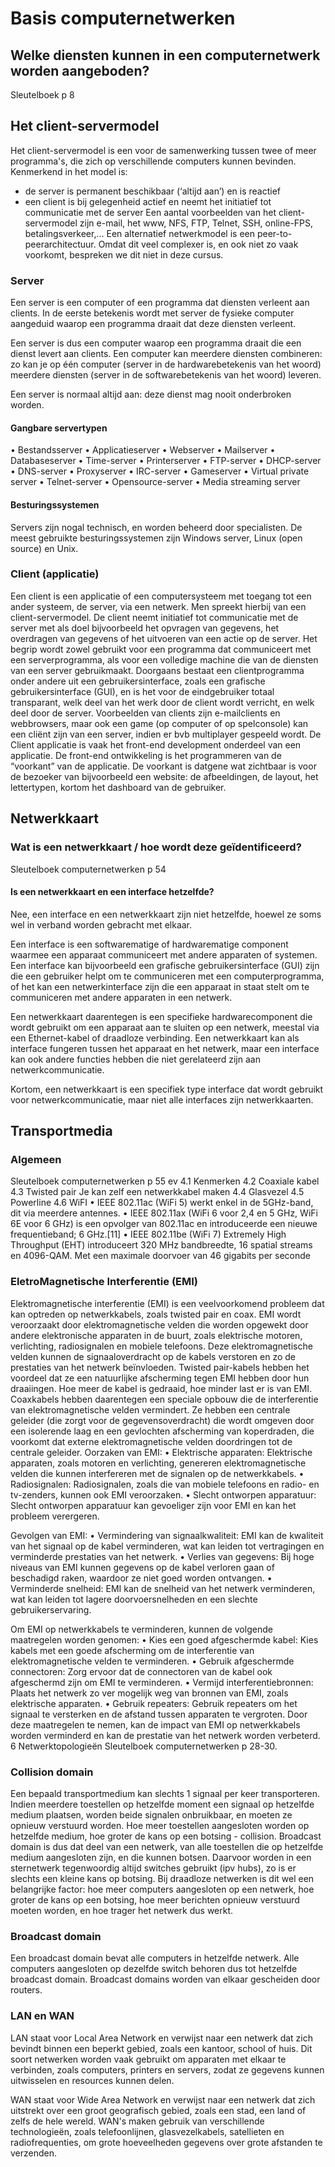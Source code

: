 # Basis computernetwerken

## Welke diensten kunnen in een computernetwerk worden aangeboden?
Sleutelboek p 8

##	Het client-servermodel 

Het client-servermodel is een voor de samenwerking tussen twee of meer programma's, die zich op verschillende computers kunnen bevinden. Kenmerkend in het model is:
* de server is permanent beschikbaar (‘altijd aan’) en is reactief
* een client is bij gelegenheid actief en neemt het initiatief tot communicatie met de server
Een aantal voorbeelden van het client-servermodel zijn e-mail, het www, NFS, FTP, Telnet, SSH, online-FPS, betalingsverkeer,…
Een alternatief netwerkmodel is een peer-to-peerarchitectuur. Omdat dit veel complexer is, en ook niet zo vaak voorkomt, bespreken we dit niet in deze cursus.

### Server

Een server is een computer of een programma dat diensten verleent aan clients. In de eerste betekenis wordt met server de fysieke computer aangeduid waarop een programma draait dat deze diensten verleent.

Een server is dus een computer waarop een programma draait die een dienst levert aan clients. Een computer kan meerdere diensten combineren: zo kan je op één computer (server in de hardwarebetekenis van het woord) meerdere diensten (server in de softwarebetekenis van het woord) leveren.

Een server is normaal altijd aan: deze dienst mag nooit onderbroken worden.

#### Gangbare servertypen
 
•	Bestandsserver
•	Applicatieserver
•	Webserver
•	Mailserver
•	Databaseserver
•	Time-server
•	Printerserver
•	FTP-server
•	DHCP-server
•	DNS-server
•	Proxyserver
•	IRC-server
•	Gameserver
•	Virtual private server
•	Telnet-server
•	Opensource-server
•	Media streaming server
 
#### Besturingssystemen
Servers zijn nogal technisch, en worden beheerd door specialisten. De meest gebruikte besturingssystemen zijn Windows server, Linux (open source) en Unix.

### Client (applicatie)

Een client is een applicatie of een computersysteem met toegang tot een ander systeem, de server, via een netwerk. Men spreekt hierbij van een client-servermodel. 
De client neemt initiatief tot communicatie met de server met als doel bijvoorbeeld het opvragen van gegevens, het overdragen van gegevens of het uitvoeren van een actie op de server. Het begrip wordt zowel gebruikt voor een programma dat communiceert met een serverprogramma, als voor een volledige machine die van de diensten van een server gebruikmaakt.
Doorgaans bestaat een clientprogramma onder andere uit een gebruikersinterface, zoals een grafische gebruikersinterface (GUI), en is het voor de eindgebruiker totaal transparant, welk deel van het werk door de client wordt verricht, en welk deel door de server. Voorbeelden van clients zijn e-mailclients en webbrowsers, maar ook een game (op computer of op spelconsole) kan een cliënt zijn van een server, indien er bvb multiplayer gespeeld wordt.
De Client applicatie is vaak het front-end development onderdeel van een applicatie. De front-end ontwikkeling is het programmeren van de “voorkant” van de applicatie. De voorkant is datgene wat zichtbaar is voor de bezoeker van bijvoorbeeld een website: de afbeeldingen, de layout, het lettertypen, kortom het dashboard van de gebruiker.

## Netwerkkaart 
###	Wat is een netwerkkaart / hoe wordt deze geïdentificeerd?
Sleutelboek computernetwerken p 54

#### Is een netwerkkaart en een interface hetzelfde?
Nee, een interface en een netwerkkaart zijn niet hetzelfde, hoewel ze soms wel in verband worden gebracht met elkaar.

Een interface is een softwarematige of hardwarematige component waarmee een apparaat communiceert met andere apparaten of systemen. Een interface kan bijvoorbeeld een grafische gebruikersinterface (GUI) zijn die een gebruiker helpt om te communiceren met een computerprogramma, of het kan een netwerkinterface zijn die een apparaat in staat stelt om te communiceren met andere apparaten in een netwerk.

Een netwerkkaart daarentegen is een specifieke hardwarecomponent die wordt gebruikt om een apparaat aan te sluiten op een netwerk, meestal via een Ethernet-kabel of draadloze verbinding. Een netwerkkaart kan als interface fungeren tussen het apparaat en het netwerk, maar een interface kan ook andere functies hebben die niet gerelateerd zijn aan netwerkcommunicatie.

Kortom, een netwerkkaart is een specifiek type interface dat wordt gebruikt voor netwerkcommunicatie, maar niet alle interfaces zijn netwerkkaarten.

## Transportmedia

### Algemeen
Sleutelboek computernetwerken p 55 ev
4.1	Kenmerken
4.2	Coaxiale kabel
4.3	Twisted pair
Je kan zelf een netwerkkabel maken
4.4	Glasvezel
4.5	Powerline
4.6	WiFI
•	IEEE 802.11ac (WiFi 5) werkt enkel in de 5GHz-band, dit via meerdere antennes.
•	IEEE 802.11ax (WiFi 6 voor 2,4 en 5 GHz, WiFi 6E voor 6 GHz) is een opvolger van 802.11ac en introduceerde een nieuwe frequentieband; 6 GHz.[11]
•	IEEE 802.11be (WiFi 7) Extremely High Throughput (EHT) introduceert 320 MHz bandbreedte, 16 spatial streams en 4096-QAM. Met een maximale doorvoer van 46 gigabits per seconde

### EletroMagnetische Interferentie (EMI)

Elektromagnetische interferentie (EMI) is een veelvoorkomend probleem dat kan optreden op netwerkkabels, zoals twisted pair en coax. EMI wordt veroorzaakt door elektromagnetische velden die worden opgewekt door andere elektronische apparaten in de buurt, zoals elektrische motoren, verlichting, radiosignalen en mobiele telefoons. Deze elektromagnetische velden kunnen de signaaloverdracht op de kabels verstoren en zo de prestaties van het netwerk beïnvloeden.
Twisted pair-kabels hebben het voordeel dat ze een natuurlijke afscherming tegen EMI hebben door hun draaiingen. Hoe meer de kabel is gedraaid, hoe minder last er is van EMI. 
Coaxkabels hebben daarentegen een speciale opbouw die de interferentie van elektromagnetische velden vermindert. Ze hebben een centrale geleider (die zorgt voor de gegevensoverdracht) die wordt omgeven door een isolerende laag en een gevlochten afscherming van koperdraden, die voorkomt dat externe elektromagnetische velden doordringen tot de centrale geleider.
Oorzaken van EMI:
•	Elektrische apparaten: Elektrische apparaten, zoals motoren en verlichting, genereren elektromagnetische velden die kunnen interfereren met de signalen op de netwerkkabels.
•	Radiosignalen: Radiosignalen, zoals die van mobiele telefoons en radio- en tv-zenders, kunnen ook EMI veroorzaken.
•	Slecht ontworpen apparatuur: Slecht ontworpen apparatuur kan gevoeliger zijn voor EMI en kan het probleem verergeren.

Gevolgen van EMI:
•	Vermindering van signaalkwaliteit: EMI kan de kwaliteit van het signaal op de kabel verminderen, wat kan leiden tot vertragingen en verminderde prestaties van het netwerk.
•	Verlies van gegevens: Bij hoge niveaus van EMI kunnen gegevens op de kabel verloren gaan of beschadigd raken, waardoor ze niet goed worden ontvangen.
•	Verminderde snelheid: EMI kan de snelheid van het netwerk verminderen, wat kan leiden tot lagere doorvoersnelheden en een slechte gebruikerservaring.

Om EMI op netwerkkabels te verminderen, kunnen de volgende maatregelen worden genomen:
•	Kies een goed afgeschermde kabel: Kies kabels met een goede afscherming om de interferentie van elektromagnetische velden te verminderen.
•	Gebruik afgeschermde connectoren: Zorg ervoor dat de connectoren van de kabel ook afgeschermd zijn om EMI te verminderen.
•	Vermijd interferentiebronnen: Plaats het netwerk zo ver mogelijk weg van bronnen van EMI, zoals elektrische apparaten.
•	Gebruik repeaters: Gebruik repeaters om het signaal te versterken en de afstand tussen apparaten te vergroten.
Door deze maatregelen te nemen, kan de impact van EMI op netwerkkabels worden verminderd en kan de prestatie van het netwerk worden verbeterd.
6	Netwerktopologieën
Sleutelboek computernetwerken p 28-30.

###	Collision domain

Een bepaald transportmedium kan slechts 1 signaal per keer transporteren. Indien meerdere toestellen op hetzelfde moment een signaal op hetzelfde medium plaatsen, worden beide signalen onbruikbaar, en moeten ze opnieuw verstuurd worden.
Hoe meer toestellen aangesloten worden op hetzelfde medium, hoe groter de kans op een botsing - collision. 
Broadcast domain is dus dat deel van een netwerk, van alle toestellen die op hetzelfde medium aangesloten zijn, en die kunnen botsen. Daarvoor worden in een sternetwerk tegenwoordig altijd switches gebruikt (ipv hubs), zo is er slechts een kleine kans op botsing.
Bij draadloze netwerken is dit wel een belangrijke factor: hoe meer computers aangesloten op een netwerk, hoe groter de kans op een botsing, hoe meer berichten opnieuw verstuurd moeten worden, en hoe trager het netwerk dus werkt.

###	Broadcast domain
Een broadcast domain bevat alle computers in hetzelfde netwerk. Alle computers aangesloten op dezelfde switch behoren dus tot hetzelfde broadcast domain. 
Broadcast domains worden van elkaar gescheiden door routers.

###	LAN en  WAN

LAN staat voor Local Area Network en verwijst naar een netwerk dat zich bevindt binnen een beperkt gebied, zoals een kantoor, school of huis. Dit soort netwerken worden vaak gebruikt om apparaten met elkaar te verbinden, zoals computers, printers en servers, zodat ze gegevens kunnen uitwisselen en resources kunnen delen.

WAN staat voor Wide Area Network en verwijst naar een netwerk dat zich uitstrekt over een groot geografisch gebied, zoals een stad, een land of zelfs de hele wereld. WAN's maken gebruik van verschillende technologieën, zoals telefoonlijnen, glasvezelkabels, satellieten en radiofrequenties, om grote hoeveelheden gegevens over grote afstanden te verzenden.
